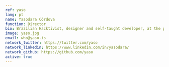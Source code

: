 ```yaml
---
ref: yaso
lang: pt
name: Yasodara Córdova
function: Director
bio: Brazilian Hacktivist, designer and self-taught developer, at the present based in the United States. Previously, she worked for the United Nations in Brazil, was part of W3C and was director of the "Serenata de Amor" initiative. She is currently a principal researcher at the Kennedy School of Harvard.
image: yaso.jpg
email: who@yaso.is
network_twitter: https://twitter.com/yaso
network_linkedin: https://www.linkedin.com/in/yasodara/
network_github: https://github.com/yaso
active: true
---
```

